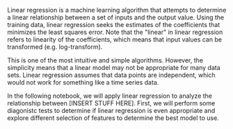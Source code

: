 Linear regression is a machine learning algorithm that attempts to determine a linear relationship between a set of inputs and the output value. Using the training data, linear regression seeks the estimates of the coefficients that minimizes the least squares error. Note that the "linear" in linear regression refers to linearity of the coefficients, which means that input values can be transformed (e.g. log-transform). 

This is one of the most intuitive and simple algorithms. However, the simplicity means that a linear model may not be appropriate for many data sets. Linear regression assumes that data points are independent, which would not work for something like a time series data. 

In the following notebook, we will apply linear regression to analyze the relationship between [INSERT STUFF HERE]. First, we will perform some diagonistc tests to determine if linear regression is even appropriate and explore different selection of features to determine the best model to use.